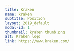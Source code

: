 ```yaml
---
title: Kraken
name: kraken
subtitle: Position
layout: 2019_default
modal-id: 1
thumbnail: kraken_thumb.png
alt: Kraken logo
link: https://www.kraken.com/
---
```


